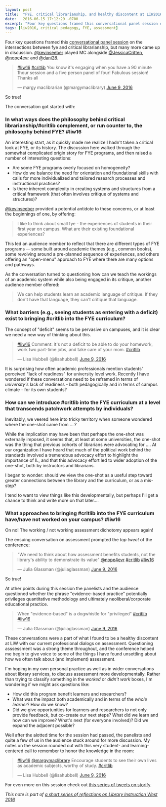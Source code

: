 ```yaml
---
layout: post
title:  "FYE, critical librarianship, and healthy discontent at LIW2016"
date:   2016-06-15 17:12:29 -0700
excerpt: "Four key questions framed this conversational panel session on the intersections between fye and critical librarianship, but many more came up in discussion."
tags: [liw2016, critical pedagogy, FYE, assessment]
---
```

Four key questions framed this [conversational panel session](https://liw16.sched.org/event/5yjS/critical-foundations-intersections-between-critical-librarianship-and-first-year-experience) on the intersections between fye and critical librarianship, but many more came up in discussion. [@kevinseeber](http://twitter.com/kevinseeber) played MC alongside [@JessicaCritten](http://twitter.com/JessicaCritten),  [@nope4evr](http://twitter.com/nope4evr) and [@dani28](http://twitter.com/dani28).

<blockquote class="twitter-tweet" data-lang="en"><p lang="en" dir="ltr"><a href="https://twitter.com/hashtag/liw16?src=hash">#liw16</a> <a href="https://twitter.com/hashtag/critlib?src=hash">#critlib</a> You know it&#39;s engaging when you have a 90 minute 1hour session and a five person panel of four! Fabulous session! Thanks all</p>&mdash; margy maclibrarian (@margymaclibrary) <a href="https://twitter.com/margymaclibrary/status/741034226091462656">June 9, 2016</a></blockquote>
<script async src="//platform.twitter.com/widgets.js" charset="utf-8"></script>

So true!

The conversation got started with:

### In what ways does the philosophy behind critical librarianship/#critlib complement, or run counter to, the philosophy behind FYE? #liw16

An interesting start, as it quickly made me realize I hadn't taken a critical look at FYE, or its history. The discussion here walked through the somewhat complicated origin story for FYE programs, and then raised a number of interesting questions:

* Are some FYE programs overly focused on homogeneity?
* How do we balance the need for orientation and foundational skills with calls for more individualized and tailored research processes and instructional practices?
* Is there inherent complexity in creating systems and structures from a critical framework (that often involves critique of systems and structures)?

[@kevinseeber](http://twitter.com/kevinseeber) provided a potential antidote to these concerns, or at least the beginnings of one, by offering:

> I like to think about small fye - the experiences of students in their first year on campus. What are their existing foundational experiences? 

This led an audience member to reflect that there are different types of FYE programs -- some built around academic themes (e.g., common books), some revolving around a pre-planned sequence of experiences, and others offering an "open-menu" approach to FYE where there are many options and pathways. 

As the conversation turned to questioning how can we teach the workings of an academic system while also being engaged in its critique, another audience member offered:

> We can help students learn an academic language of critique. If they don't have that language, they can't critique that language.

### What barriers (e.g., seeing students as entering with a deficit) exist to bringing #critlib into the FYE curriculum?

The concept of "deficit" seems to be pervasive on campuses, and it is clear we need a new way of thinking about this.

<blockquote class="twitter-tweet" data-lang="en"><p lang="en" dir="ltr"><a href="https://twitter.com/hashtag/liw16?src=hash">#liw16</a> Comment: It&#39;s not a deficit to be able to do your homework, work two part-time jobs, and take care of your mom. <a href="https://twitter.com/hashtag/critlib?src=hash">#critlib</a></p>&mdash; Lisa Hubbell (@lisahubbell) <a href="https://twitter.com/lisahubbell/status/741029247314100224">June 9, 2016</a></blockquote>
<script async src="//platform.twitter.com/widgets.js" charset="utf-8"></script>

It is surprising how often academic professionals mention students' perceived "lack of readiness" for university level work. Recently I have wondered if these conversations need to be reframed in terms of *university's* lack of readiness - both pedagogically and in terms of campus climate - for its own students?

### How can we introduce #critlib into the FYE curriculum at a level that transcends patchwork attempts by individuals?

Inevitably, we veered here into tricky territory when someone wondered where the one-shot came from ....?

While the implication may have been that perhaps the one-shot was externally imposed, it seems that, at least at some universities, the one-shot was the thing that previous cohorts of librarians were advocating for .... At our organization I have heard that much of the political work behind the standards involved a tremendous advocacy effort to highlight the importance of IL, and that this advocacy effort led to wider adoption of the one-shot, both by instructors and librarians.

I began to wonder: should we view the one-shot as a useful step toward greater connections between the library and the curriculum, or as a mis-step?

I tend to want to view things like this developmentally, but perhaps I'll get a chance to think and write more on that later....

### What approaches to bringing #critlib into the FYE curriculum have/have not worked on your campus? #liw16

On no! The working / not working assessment dichotomy appears again! 

The ensuing conversation on assessment prompted the *top tweet* of the conference:

<blockquote class="twitter-tweet" data-lang="en"><p lang="en" dir="ltr">&quot;We need to think about how assessment benefits students, not the library&#39;s ability to demonstrate its value&quot; <a href="https://twitter.com/nope4evr">@nope4evr</a> <a href="https://twitter.com/hashtag/critlib?src=hash">#critlib</a> <a href="https://twitter.com/hashtag/liw16?src=hash">#liw16</a></p>&mdash; Julia Glassman (@juliaglassman) <a href="https://twitter.com/juliaglassman/status/741031085446832128">June 9, 2016</a></blockquote>
<script async src="//platform.twitter.com/widgets.js" charset="utf-8"></script>

So true!

At other points during this session the panelists and the audience questioned whether the phrase "evidence-based practice" potentially privileges quantitative methodology and ultimately neoliberal/corporate educational practice.

<blockquote class="twitter-tweet" data-lang="en"><p lang="en" dir="ltr">When &quot;evidence-based&quot; is a dogwhistle for &quot;privileged&quot; <a href="https://twitter.com/hashtag/critlib?src=hash">#critlib</a> <a href="https://twitter.com/hashtag/liw16?src=hash">#liw16</a></p>&mdash; Julia Glassman (@juliaglassman) <a href="https://twitter.com/juliaglassman/status/741021492897402880">June 9, 2016</a></blockquote>
<script async src="//platform.twitter.com/widgets.js" charset="utf-8"></script>

These conversations were a part of what I found to be a healthy discontent at LIW with our current professional dialogs on assessment. Questioning asssessment was a strong theme throughout, and the conference helped me begin to give voice to some of the things I have found unsettling about how we often talk about (and implement) assessment.

I'm hoping in my own personal practice as well as in wider conversations about library services, to discuss assessment more developmentally. Rather than trying to classify something in the *worked* or *didn't work* boxes, I'm wondering if we might ask questions like:

* How did this program benefit learners and researchers?
* What was the impact both academically and in terms of the *whole learner*? How do we know?
* Did we give opportunities for learners and researchers to not only provide feedback, but co-create our next steps? What did we learn and how can we improve? What's next (for everyone involved)? Did we expand the adjacent possible?

Well after the alotted time for the session had passed, the panelists and quite a few of us in the audience stuck around for more discussion. My notes on the session rounded out with this very student- and learning- centered call to remember to honor the knowledge in the room:

<blockquote class="twitter-tweet" data-lang="en"><p lang="en" dir="ltr"><a href="https://twitter.com/hashtag/liw16?src=hash">#liw16</a> <a href="https://twitter.com/margymaclibrary">@margymaclibrary</a> Encourage students to see their own lives as academic subjects, worthy of study. <a href="https://twitter.com/hashtag/critlib?src=hash">#critlib</a></p>&mdash; Lisa Hubbell (@lisahubbell) <a href="https://twitter.com/lisahubbell/status/741032100384538624">June 9, 2016</a></blockquote>
<script async src="//platform.twitter.com/widgets.js" charset="utf-8"></script>

For even more on this session check out [this series of tweets on storify](https://storify.com/GinaKesslerLee/critlib-at-liw16).

*This note is part of [a short series of reflections on Library Instruction West 2016](/tags/#liw2016)*
